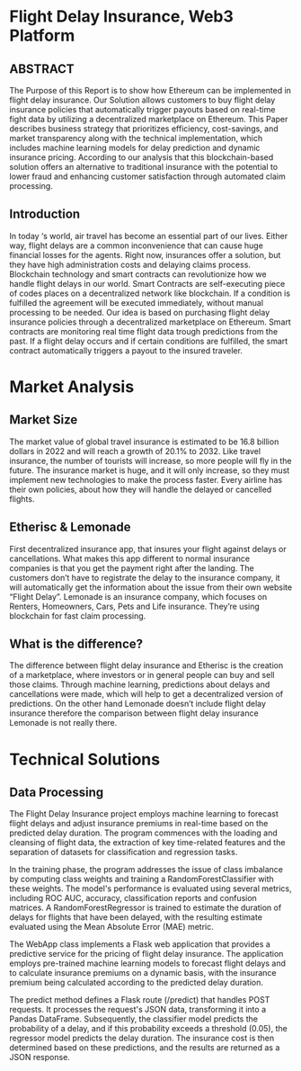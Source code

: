 # Flight Delay Insurance, Web3 Platform
## ABSTRACT
The Purpose of this Report is to show how Ethereum can be implemented in flight delay insurance. Our Solution allows customers to buy flight delay insurance policies that automatically trigger payouts based on real-time fight data by utilizing a decentralized marketplace on Ethereum. This Paper describes business strategy that prioritizes efficiency, cost-savings, and market transparency along with the technical implementation, which includes machine learning models for delay prediction and dynamic insurance pricing. According to our analysis that this blockchain-based solution offers an alternative to traditional insurance with the potential to lower fraud and enhancing customer satisfaction through automated claim processing.
## Introduction
In today ‘s world, air travel has become an essential part of our lives. Either way, flight delays are a common inconvenience that can cause huge financial losses for the agents. Right now, insurances offer a solution, but they have high administration costs and delaying claims process. Blockchain technology and smart contracts can revolutionize how we handle flight delays in our world. Smart Contracts are self-executing piece of codes places on a decentralized network like blockchain. If a condition is fulfilled the agreement will be executed immediately, without manual processing to be needed. Our idea is based on purchasing flight delay insurance policies through a decentralized marketplace on Ethereum. Smart contracts are monitoring real time flight data trough predictions from the past. If a flight delay occurs and if certain conditions are fulfilled, the smart contract automatically triggers a payout to the insured traveler.
# Market Analysis
## Market Size
The market value of global travel insurance is estimated to be 16.8 billion dollars in 2022 and will reach a growth of 20.1% to 2032. Like travel insurance, the number of tourists will increase, so more people will fly in the future. The insurance market is huge, and it will only increase, so they must implement new technologies to make the process faster. Every airline has their own policies, about how they will handle the delayed or cancelled flights.
## Etherisc & Lemonade
First decentralized insurance app, that insures your flight against delays or cancellations. What makes this app different to normal insurance companies is that you get the payment right after the landing. The customers don’t have to registrate the delay to the insurance company, it will automatically get the information about the issue from their own website “Flight Delay”. 
Lemonade is an insurance company, which focuses on Renters, Homeowners, Cars, Pets and Life insurance. They’re using blockchain for fast claim processing.
## What is the difference?
The difference between flight delay insurance and Etherisc is the creation of a marketplace, where investors or in general people can buy and sell those claims. Through machine learning, predictions about delays and cancellations were made, which will help to get a decentralized version of predictions. On the other hand Lemonade doesn’t include flight delay insurance therefore the comparison between flight delay insurance Lemonade is not really there.  
# Technical Solutions

## Data Processing
The Flight Delay Insurance project employs machine learning to forecast flight delays and adjust insurance premiums in real-time based on the predicted delay duration. The program commences with the loading and cleansing of flight data, the extraction of key time-related features and the separation of datasets for classification and regression tasks.  

In the training phase, the program addresses the issue of class imbalance by computing class weights and training a RandomForestClassifier with these weights. The model's performance is evaluated using several metrics, including ROC AUC, accuracy, classification reports and confusion matrices. A RandomForestRegressor is trained to estimate the duration of delays for flights that have been delayed, with the resulting estimate evaluated using the Mean Absolute Error (MAE) metric. 

The WebApp class implements a Flask web application that provides a predictive service for the pricing of flight delay insurance. The application employs pre-trained machine learning models to forecast flight delays and to calculate insurance premiums on a dynamic basis, with the insurance premium being calculated according to the predicted delay duration. 

The predict method defines a Flask route (/predict) that handles POST requests. It processes the request's JSON data, transforming it into a Pandas DataFrame. Subsequently, the classifier model predicts the probability of a delay, and if this probability exceeds a threshold (0.05), the regressor model predicts the delay duration. The insurance cost is then determined based on these predictions, and the results are returned as a JSON response. 

